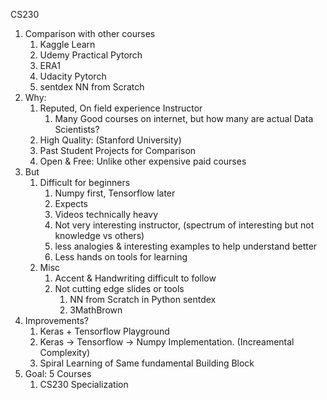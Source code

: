 CS230
1. Comparison with other courses
   1. Kaggle Learn
   2. Udemy Practical Pytorch
   3. ERA1
   4. Udacity Pytorch
   5. sentdex NN from Scratch
2. Why:
   1. Reputed, On field experience Instructor
      1. Many Good courses on internet, but how many are actual Data Scientists?
   2. High Quality: (Stanford University)
   3. Past Student Projects for Comparison
   4. Open & Free: Unlike other expensive paid courses
3. But
   1. Difficult for beginners
      1. Numpy first, Tensorflow later
      2. Expects 
      3. Videos technically heavy 
      4. Not very interesting instructor, (spectrum of interesting but not knowledge vs others)
      5. less analogies & interesting examples to help understand better
      6. Less hands on tools for learning
   2. Misc
      1. Accent & Handwriting difficult to follow
      2. Not cutting edge slides or tools
         1. NN from Scratch in Python sentdex
         2. 3MathBrown
4. Improvements?
   1. Keras + Tensorflow Playground
   2. Keras -> Tensorflow -> Numpy Implementation. (Increamental Complexity)
   3. Spiral Learning of Same fundamental Building Block
5. Goal: 5 Courses
   1. CS230 Specialization